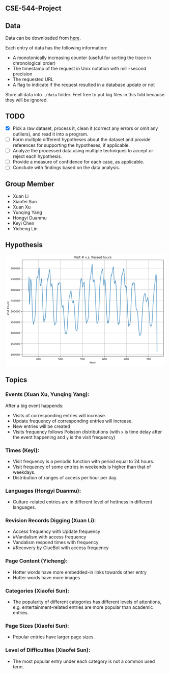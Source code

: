 CSE-544-Project
----

## Data

Data can be downloaded from [here](http://www.wikibench.eu/?page_id=60).

Each entry of data has the following information:
- A monotonically increasing counter (useful for sorting the trace in chronological order)
- The timestamp of the request in Unix notation with milli-second precision
- The requested URL
- A flag to indicate if the request resulted in a database update or not

Store all data into `./data` folder. Feel free to put big files in this fold because they will be ignored.



## TODO

- [x] Pick a raw dataset, process it, clean it (correct any errors or omit any outliers), and read it into a program.
- [ ] Form multiple different hypotheses about the dataset and provide references for supporting the hypotheses, if applicable.
- [ ] Analyze the processed data using multiple techniques to accept or reject each hypothesis.
- [ ] Provide a measure of confidence for each case, as applicable.
- [ ] Conclude with findings based on the data analysis.

## Group Member
- Xuan Li
- Xiaofei Sun
- Xuan Xu
- Yunqing Yang
- Hongyi Duanmu
- Keyi Chen
- Yicheng Lin

## Hypothesis
![plot.png](plot.png)

## Topics
### Events (Xuan Xu, Yunqing Yang):

After a big event happends:
- Visits of corresponding entries will increase.
- Update frequency of corresponding entries will increase.
- New entries will be created
- Visits frequency follows Poisson distributions (with `x` is time delay after the event happening and `y` is the 
 visit frequency)
 
### Times (Keyi):

- Visit frequency is a periodic function with period equal to 24 hours.
- Visit frequency of some entries in weekends is higher than that of weekdays.
- Distribution of ranges of access per hour per day.
  
### Languages (Hongyi Duanmu):

- Culture-related entries are in different level of hottness in different languages.
  
### Revision Records Digging (Xuan Li):

- Access frequency with Update frequency
- #Vandalism with access frequency
- Vandalism respond times with frequency
- #Recovery by ClueBot with access frequency

  
### Page Content (Yicheng):

- Hotter words have more embedded-in links towards other entry
- Hotter words have more images

### Categories (Xiaofei Sun):

- The popularity of different categories has different levels of attentions, e.g. entertainment-related entries are more popular than academic entries.
  
### Page Sizes (Xiaofei Sun):

- Popular entries have larger page sizes.
  
### Level of Difficulties (Xiaofei Sun):

- The most popular entry under each category is not a common used term.


